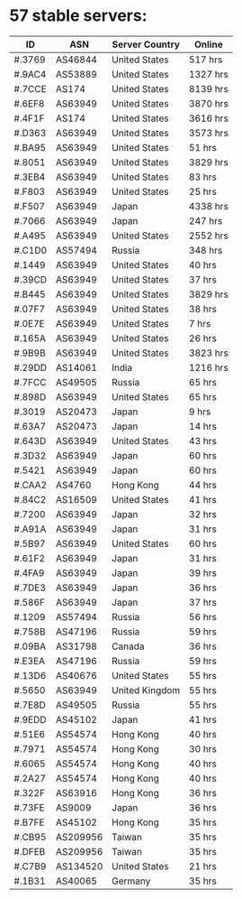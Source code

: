 # 57 stable servers:

| ID | ASN | Server Country | Online |
| ------ | ------ | ------ | ------ |
| #.3769 | AS46844 | United States | 517 hrs |
| #.9AC4 | AS53889 | United States | 1327 hrs |
| #.7CCE | AS174 | United States | 8139 hrs |
| #.6EF8 | AS63949 | United States | 3870 hrs |
| #.4F1F | AS174 | United States | 3616 hrs |
| #.D363 | AS63949 | United States | 3573 hrs |
| #.BA95 | AS63949 | United States | 51 hrs |
| #.8051 | AS63949 | United States | 3829 hrs |
| #.3EB4 | AS63949 | United States | 83 hrs |
| #.F803 | AS63949 | United States | 25 hrs |
| #.F507 | AS63949 | Japan | 4338 hrs |
| #.7066 | AS63949 | Japan | 247 hrs |
| #.A495 | AS63949 | United States | 2552 hrs |
| #.C1D0 | AS57494 | Russia | 348 hrs |
| #.1449 | AS63949 | United States | 40 hrs |
| #.39CD | AS63949 | United States | 37 hrs |
| #.B445 | AS63949 | United States | 3829 hrs |
| #.07F7 | AS63949 | United States | 38 hrs |
| #.0E7E | AS63949 | United States | 7 hrs |
| #.165A | AS63949 | United States | 26 hrs |
| #.9B9B | AS63949 | United States | 3823 hrs |
| #.29DD | AS14061 | India | 1216 hrs |
| #.7FCC | AS49505 | Russia | 65 hrs |
| #.898D | AS63949 | United States | 65 hrs |
| #.3019 | AS20473 | Japan | 9 hrs |
| #.63A7 | AS20473 | Japan | 14 hrs |
| #.643D | AS63949 | United States | 43 hrs |
| #.3D32 | AS63949 | Japan | 60 hrs |
| #.5421 | AS63949 | Japan | 60 hrs |
| #.CAA2 | AS4760 | Hong Kong | 44 hrs |
| #.84C2 | AS16509 | United States | 41 hrs |
| #.7200 | AS63949 | Japan | 32 hrs |
| #.A91A | AS63949 | Japan | 31 hrs |
| #.5B97 | AS63949 | United States | 60 hrs |
| #.61F2 | AS63949 | Japan | 31 hrs |
| #.4FA9 | AS63949 | Japan | 39 hrs |
| #.7DE3 | AS63949 | Japan | 36 hrs |
| #.586F | AS63949 | Japan | 37 hrs |
| #.1209 | AS57494 | Russia | 56 hrs |
| #.758B | AS47196 | Russia | 59 hrs |
| #.09BA | AS31798 | Canada | 36 hrs |
| #.E3EA | AS47196 | Russia | 59 hrs |
| #.13D6 | AS40676 | United States | 55 hrs |
| #.5650 | AS63949 | United Kingdom | 55 hrs |
| #.7E8D | AS49505 | Russia | 55 hrs |
| #.9EDD | AS45102 | Japan | 41 hrs |
| #.51E6 | AS54574 | Hong Kong | 40 hrs |
| #.7971 | AS54574 | Hong Kong | 30 hrs |
| #.6065 | AS54574 | Hong Kong | 40 hrs |
| #.2A27 | AS54574 | Hong Kong | 40 hrs |
| #.322F | AS63916 | Hong Kong | 36 hrs |
| #.73FE | AS9009 | Japan | 36 hrs |
| #.B7FE | AS45102 | Hong Kong | 35 hrs |
| #.CB95 | AS209956 | Taiwan | 35 hrs |
| #.DFEB | AS209956 | Taiwan | 35 hrs |
| #.C7B9 | AS134520 | United States | 21 hrs |
| #.1B31 | AS40065 | Germany | 35 hrs |


